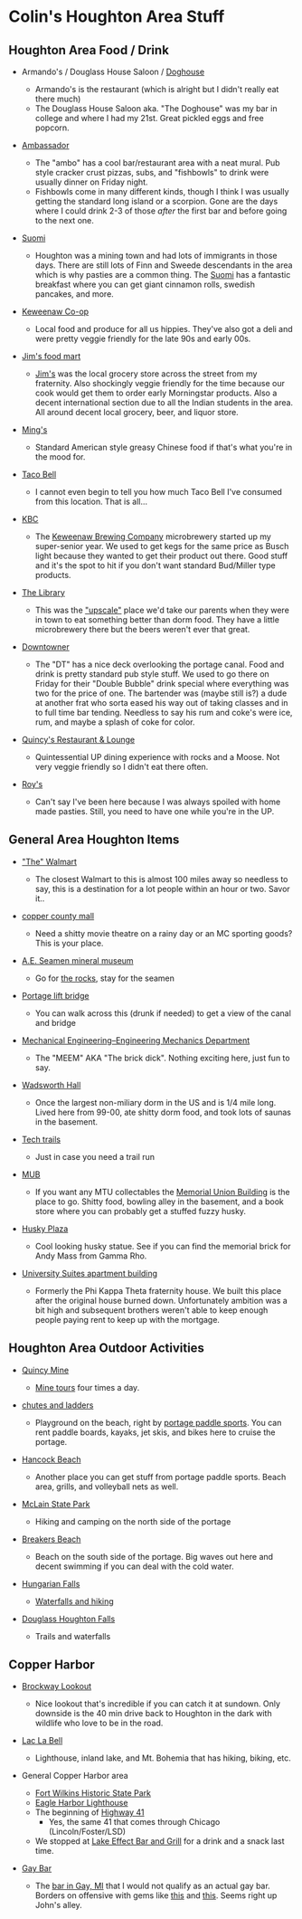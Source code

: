 # Colin's Houghton Area Stuff

## Houghton Area Food / Drink

* Armando's / Douglass House Saloon / [Doghouse](https://goo.gl/maps/juVCamWLUnf3sDD68)

  * Armando's is the restaurant (which is alright but I didn't really eat there much)
  * The Douglass House Saloon aka. "The Doghouse" was my bar in college and where I had my 21st. Great pickled eggs and free popcorn.

* [Ambassador](https://goo.gl/maps/MZHrHppM7DJ9miPC8)

  * The "ambo" has a cool bar/restaurant area with a neat mural. Pub style cracker crust pizzas, subs, and "fishbowls" to drink were usually dinner on Friday night.
  * Fishbowls come in many different kinds, though I think I was usually getting the standard long island or a scorpion.  Gone are the days where I could drink 2-3 of those *after* the first bar and before going to the next one.

* [Suomi](https://goo.gl/maps/rbz6HAqQJK7xGpUE8)

  * Houghton was a mining town and had lots of immigrants in those days. There are still lots of Finn and Sweede descendants in the area which is why pasties are a common thing. The [Suomi](https://www.facebook.com/Suomi-Restaurant-203042349717213/) has a fantastic breakfast where you can get giant cinnamon rolls, swedish pancakes, and more.

* [Keweenaw Co-op](https://goo.gl/maps/PKTGstsG39Z31xQo7)

  * Local food and produce for all us hippies. They've also got a deli and were pretty veggie friendly for the late 90s and early 00s.

* [Jim's food mart](https://goo.gl/maps/Vx93C7CambgSuuai7)

  * [Jim's](https://www.jimsfoodmart.com/shop/home) was the local grocery store across the street from my fraternity. Also shockingly veggie friendly for the time because our cook would get them to order early Morningstar products. Also a decent international section due to all the Indian students in the area. All around decent local grocery, beer, and liquor store.

* [Ming's](https://goo.gl/maps/cLAyXs97uDJZjRsu6)

  * Standard American style greasy Chinese food if that's what you're in the mood for.

* [Taco Bell](https://goo.gl/maps/HTXso6eLM33qjv816)

  * I cannot even begin to tell you how much Taco Bell I've consumed from this location. That is all...

* [KBC](https://goo.gl/maps/Dp9aTDDTLMuebHJK6)

  * The [Keweenaw Brewing Company](http://kbc.beer/) microbrewery started up my super-senior year. We used to get kegs for the same price as Busch light because they wanted to get their product out there. Good stuff and it's the spot to hit if you don't want standard Bud/Miller type products.

* [The Library](https://goo.gl/maps/SzwhaXgNqjdriGk6A)

  * This was the ["upscale"](https://www.thelibraryhoughton.com/) place we'd take our parents when they were in town to eat something better than dorm food. They have a little microbrewery there but the beers weren't ever that great.

* [Downtowner](https://goo.gl/maps/Pwdebz7RRULfPtuG6)

  * The "DT" has a nice deck overlooking the portage canal. Food and drink is pretty standard pub style stuff. We used to go there on Friday for their "Double Bubble" drink special where everything was two for the price of one. The bartender was (maybe still is?) a dude at another frat who sorta eased his way out of taking classes and in to full time bar tending. Needless to say his rum and coke's were ice, rum, and maybe a splash of coke for color.

* [Quincy's Restaurant & Lounge](https://goo.gl/maps/AnkzZ5hN89WcgjKw5)

  * Quintessential UP dining experience with rocks and a Moose. Not very veggie friendly so I didn't eat there often.

* [Roy's](https://royspasties.com/)

  * Can't say I've been here because I was always spoiled with home made pasties. Still, you need to have one while you're in the UP.

## General Area Houghton Items

* ["The" Walmart](https://goo.gl/maps/Lfw9WHHVrZ9eLXaK6)
  
  * The closest Walmart to this is almost 100 miles away so needless to say, this is a destination for a lot people within an hour or two. Savor it..

* [copper county mall](http://www.coppercountrymall.com/index.php)

  * Need a shitty movie theatre on a rainy day or an MC sporting goods? This is your place.

* [A.E. Seamen mineral museum](https://goo.gl/maps/KGVCYTwmMGZrd4pP9)

  * Go for [the rocks](http://museum.mtu.edu/), stay for the seamen

* [Portage lift bridge](https://goo.gl/maps/bR5UdRGMRxXeNQrx6)

  * You can walk across this (drunk if needed) to get a view of the canal and bridge

* [Mechanical Engineering–Engineering Mechanics Department](https://goo.gl/maps/mNpV7rUr4DA34Wzh9)

  * The "MEEM" AKA "The brick dick". Nothing exciting here, just fun to say.

* [Wadsworth Hall](https://goo.gl/maps/NwZGtkwMufQVSVJs5)

  * Once the largest non-miliary dorm in the US and is 1/4 mile long. Lived here from 99-00, ate shitty dorm food, and took lots of saunas in the basement.

* [Tech trails](https://www.michigantechrecreation.com/trails/index)

  * Just in case you need a trail run

* [MUB](https://goo.gl/maps/Fe746Th5CN5kx1sN6)

  * If you want any MTU collectables the [Memorial Union Building](https://www.mtu.edu/memorialunion/) is the place to go. Shitty food, bowling alley in the basement, and a book store where you can probably get a stuffed fuzzy husky.

* [Husky Plaza](https://goo.gl/maps/RjPRrcA47u29ju8w6)

  * Cool looking husky statue. See if you can find the memorial brick for Andy Mass from Gamma Rho.

* [University Suites apartment building](https://goo.gl/maps/CTffUskuQjXd5ipA9)

  * Formerly the Phi Kappa Theta fraternity house. We built this place after the original house burned down. Unfortunately ambition was a bit high and subsequent brothers weren't able to keep enough people paying rent to keep up with the mortgage.

## Houghton Area Outdoor Activities

* [Quincy Mine](https://goo.gl/maps/xEfJroURjg7Xc5Pr5)

  * [Mine tours](http://www.quincymine.com/) four times a day.

* [chutes and ladders](https://goo.gl/maps/i311HEqZ1b4hiH9w5)

  * Playground on the beach, right by [portage paddle sports](http://portagepaddlesports.com/). You can rent paddle boards, kayaks, jet skis, and bikes here to cruise the portage.

* [Hancock Beach](https://goo.gl/maps/pmFFJbgke9RqtHQb9)
  
  * Another place you can get stuff from portage paddle sports. Beach area, grills, and volleyball nets as well.

* [McLain State Park](https://goo.gl/maps/SyUQ8QeTQeWiy8sw7)

  * Hiking and camping on the north side of the portage

* [Breakers Beach](https://goo.gl/maps/w7Njd4RE7kxpDfZBA)

  * Beach on the south side of the portage. Big waves out here and decent swimming if you can deal with the cold water.

* [Hungarian Falls](https://goo.gl/maps/vuzST9F5iNhawtv4A)

  * [Waterfalls and hiking](http://keweenawlandtrust.org/protected-lands/hungarian-falls-nature-area)

* [Douglass Houghton Falls](https://goo.gl/maps/XHEVkdwtndnvhMMs5)

  * Trails and waterfalls

## Copper Harbor

* [Brockway Lookout](https://goo.gl/maps/wvbcxqQb7HXGEMHq6)

  * Nice lookout that's incredible if you can catch it at sundown. Only downside is the 40 min drive back to Houghton in the dark with wildlife who love to be in the road.

* [Lac La Bell](https://goo.gl/maps/Ww94UTAJZmsgyESp7)

  * Lighthouse, inland lake, and Mt. Bohemia that has hiking, biking, etc.

* General Copper Harbor area

  * [Fort Wilkins Historic State Park](https://goo.gl/maps/K5UMoHrQukMtFUsNA)
  * [Eagle Harbor Lighthouse](https://goo.gl/maps/4gvcDoQFoM4o2TUu7)
  * The beginning of [Highway 41](https://goo.gl/maps/24eqysPXScdKbEFM9)
    * Yes, the same 41 that comes through Chicago (Lincoln/Foster/LSD)
  * We stopped at [Lake Effect Bar and Grill](https://goo.gl/maps/Tt238pGGsDGFkPDT6) for a drink and a snack last time.

* [Gay Bar](https://goo.gl/maps/ktmNZcNLCmGYVMW1A)

  * The [bar in Gay, MI](https://thegaybar.com/) that I would not qualify as an actual gay bar. Borders on offensive with gems like [this](https://thegaybar.com/product/seating-for-four-at-the-gar-bar/) and [this](https://thegaybar.com/product/the-gay-bar-hello-t-shirt/). Seems right up John's alley.
